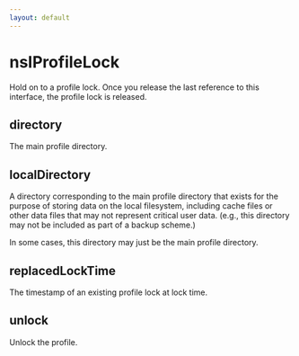 ```yaml
---
layout: default
---
```


# nsIProfileLock #

Hold on to a profile lock. Once you release the last reference to this
interface, the profile lock is released.


## directory ##

The main profile directory.


## localDirectory ##

A directory corresponding to the main profile directory that exists for
the purpose of storing data on the local filesystem, including cache
files or other data files that may not represent critical user data.
(e.g., this directory may not be included as part of a backup scheme.)

In some cases, this directory may just be the main profile directory.


## replacedLockTime ##

The timestamp of an existing profile lock at lock time.


## unlock ##

Unlock the profile.

